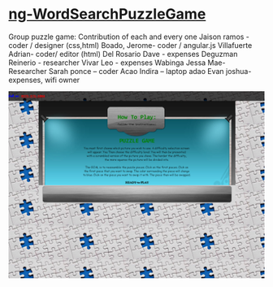 # [ng-WordSearchPuzzleGame](https://ng-wordsearchpuzzlegame.github.io/WebApp/)


Group puzzle game:
Contribution of  each and every one
	Jaison ramos -		          	coder / designer (css,html)
	Boado, Jerome-		          	coder / angular.js
	Villafuerte Adrian-	        	coder/ editor (html)
	Del Rosario Dave -	       		 expenses
	Deguzman Reinerio -	        	researcher
	Vivar Leo -		        	expenses
	Wabinga Jessa Mae- 	        	Researcher
        Sarah ponce – 		        	coder
	Acao Indira –		         	laptop
	adao Evan joshua-                	expenses, wifi owner
	
![](https://github.com/ng-WordSearchPuzzleGame/WebApp/blob/master/screen-cap/instruction.PNG)
	



